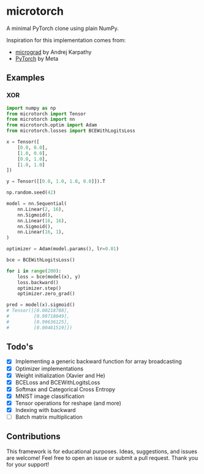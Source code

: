 # microtorch
A minimal PyTorch clone using plain NumPy. 

Inspiration for this implementation comes from:
- [micrograd](https://github.com/karpathy/micrograd) by Andrej Karpathy
- [PyTorch](https://pytorch.org/) by Meta

## Examples

### XOR
~~~Python
import numpy as np
from microtorch import Tensor
from microtorch import nn
from microtorch.optim import Adam
from microtorch.losses import BCEWithLogitsLoss

x = Tensor([
    [0.0, 0.0],
    [1.0, 0.0],
    [0.0, 1.0],
    [1.0, 1.0]
])

y = Tensor([[0.0, 1.0, 1.0, 0.0]]).T

np.random.seed(42)

model = nn.Sequential(
    nn.Linear(2, 16),
    nn.Sigmoid(),
    nn.Linear(16, 16),
    nn.Sigmoid(),
    nn.Linear(16, 1),
)

optimizer = Adam(model.params(), lr=0.01)

bce = BCEWithLogitsLoss()

for i in range(200):
    loss = bce(model(x), y)
    loss.backward()
    optimizer.step()
    optimizer.zero_grad()

pred = model(x).sigmoid()
# Tensor([[0.00218708],
#         [0.99718049],
#         [0.99636125],
#         [0.00461519]])
~~~

## Todo's
- [x] Implementing a generic backward function for array broadcasting
- [x] Optimizer implementations
- [x] Weight initialization (Xavier and He)
- [x] BCELoss and BCEWithLogitsLoss
- [x] Softmax and Categorical Cross Entropy
- [x] MNIST image classification
- [x] Tensor operations for reshape (and more)
- [x] Indexing with backward
- [ ] Batch matrix multiplication

## Contributions
This framework is for educational purposes.
Ideas, suggestions, and issues are welcome! 
Feel free to open an issue or submit a pull request.
Thank you for your support!
